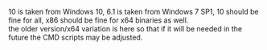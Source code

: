 10 is taken from Windows 10, 
6.1 is taken from Windows 7 SP1, 
10 should be fine for all, x86 should be fine for x64 binaries as well.  
the older version/x64 variation is here so that if it will be needed in the future the CMD scripts may be adjusted.